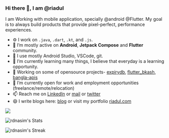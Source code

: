 ### Hi there 👋, I am @riadul

I am Working with mobile application, specially @android @Flutter. My goal is to always build products that provide pixel-perfect, performance experiences.

- ⚙️ I work on `.java`, `.dart`, `.kt`, and `.js`. 
- 👯 I’m mostly active on **Android**, **Jetpack Compose** and **Flutter** community.
- 🔧 I use mostly Android Studio, VSCode, git.
- 🌱 I’m currently learning many things, I believe that everyday is a learning opportunity.
- 📖 Working on some of opensource projects- [expirydb](https://github.com/rdnasim/expirydb), [flutter_bkash](https://github.com/codeboxrcodehub/flutter-bkash), [bangla-apis](https://github.com/rdnasim/bangla-apis)
- 🔭 I’m currently open for work and employment opportunities (freelance/remote/relocation)
- 📫 Reach me on [LinkedIn](https://www.linkedin.com/in/rdnasim/) or [mail](mailto:iam.riadul@gmail.com) or [twitter](https://twitter.com/rdnasim)
- 😄 I write blogs here: [blog](https://riadul.com/blog) or visit my portfolio [riadul.com](https://www.riadul.com/)

![](https://komarev.com/ghpvc/?username=rdnasim)

![rdnasim's Stats](https://github-readme-stats.vercel.app/api?username=rdnasim&theme=vue-dark&show_icons=true&hide_border=false&count_private=true)

![rdnasim's Streak](https://github-readme-streak-stats.herokuapp.com/?user=rdnasim&theme=vue-dark&hide_border=false)

<!-- ![rdnasim's Top Languages](https://github-readme-stats.vercel.app/api/top-langs/?username=rdnasim&theme=vue-dark&show_icons=true&hide_border=false&layout=compact) -->
